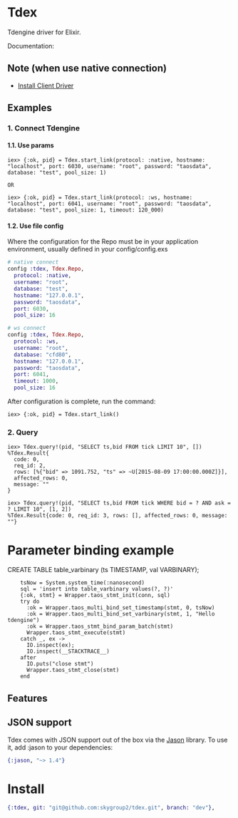 # Tdex

Tdengine driver for Elixir.

Documentation: 

## Note (when use native connection)
- [Install Client Driver](https://docs.tdengine.com/reference/connector/#Install-Client-Driver)

## Examples

### 1. Connect Tdengine
#### 1.1. Use params
```iex
iex> {:ok, pid} = Tdex.start_link(protocol: :native, hostname: "localhost", port: 6030, username: "root", password: "taosdata", database: "test", pool_size: 1)

OR

iex> {:ok, pid} = Tdex.start_link(protocol: :ws, hostname: "localhost", port: 6041, username: "root", password: "taosdata", database: "test", pool_size: 1, timeout: 120_000)
```

#### 1.2. Use file config
Where the configuration for the Repo must be in your application environment, usually defined in your config/config.exs
```elixir
# native connect
config :tdex, Tdex.Repo,
  protocol: :native,
  username: "root",
  database: "test",
  hostname: "127.0.0.1",
  password: "taosdata",
  port: 6030,
  pool_size: 16

# ws connect
config :tdex, Tdex.Repo,
  protocol: :ws,
  username: "root",
  database: "cfd80",
  hostname: "127.0.0.1",
  password: "taosdata",
  port: 6041,
  timeout: 1000,
  pool_size: 16
```

After configuration is complete, run the command:

```iex
iex> {:ok, pid} = Tdex.start_link()
```

### 2. Query
```iex
iex> Tdex.query!(pid, "SELECT ts,bid FROM tick LIMIT 10", [])
%Tdex.Result{
  code: 0,
  req_id: 2,
  rows: [%{"bid" => 1091.752, "ts" => ~U[2015-08-09 17:00:00.000Z]}],
  affected_rows: 0,
  message: ""
}

iex> Tdex.query!(pid, "SELECT ts,bid FROM tick WHERE bid = ? AND ask = ? LIMIT 10", [1, 2])
%Tdex.Result{code: 0, req_id: 3, rows: [], affected_rows: 0, message: ""}
```

# Parameter binding example
CREATE TABLE table_varbinary (ts TIMESTAMP, val VARBINARY);
```
    tsNow = System.system_time(:nanosecond)
    sql = 'insert into table_varbinary values(?, ?)'
    {:ok, stmt} = Wrapper.taos_stmt_init(conn, sql)
    try do
      :ok = Wrapper.taos_multi_bind_set_timestamp(stmt, 0, tsNow)
      :ok = Wrapper.taos_multi_bind_set_varbinary(stmt, 1, "Hello tdengine")
      :ok = Wrapper.taos_stmt_bind_param_batch(stmt)
      Wrapper.taos_stmt_execute(stmt)
    catch _, ex ->
      IO.inspect(ex);
      IO.inspect(__STACKTRACE__)
    after
      IO.puts("close stmt")
      Wrapper.taos_stmt_close(stmt)
    end
```
## Features

## JSON support

Tdex comes with JSON support out of the box via the [Jason](https://github.com/michalmuskala/jason) library. To use it, add :jason to your dependencies:

```elixir
{:jason, "~> 1.4"}
```

# Install
```elixir
{:tdex, git: "git@github.com:skygroup2/tdex.git", branch: "dev"},
```